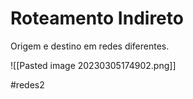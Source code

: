
# Roteamento Indireto

Origem e destino em redes diferentes.

![[Pasted image 20230305174902.png]]


#redes2

